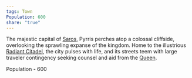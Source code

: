 ```yaml
---
tags: Town
Population: 600
share: "true"
---
```


The majestic capital of [Saros](../../../History%20&%20Lore/A%20Brief%20Saros%20History.md), Pyrris perches atop a colossal cliffside, overlooking the sprawling expanse of the kingdom. Home to the illustrious [Radiant Citadel](./Locations/The%20Radiant%20Citadel.md), the city pulses with life, and its streets teem with large traveler contingency seeking counsel and aid from the [Queen](./NPCs/Queen%20Amara.md).

Population - 600